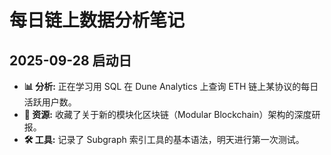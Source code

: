 # 每日链上数据分析笔记

## 2025-09-28 启动日

* **📊 分析:** 正在学习用 SQL 在 Dune Analytics 上查询 ETH 链上某协议的每日活跃用户数。
* **🔗 资源:** 收藏了关于新的模块化区块链（Modular Blockchain）架构的深度研报。
* **🛠 工具:** 记录了 Subgraph 索引工具的基本语法，明天进行第一次测试。
